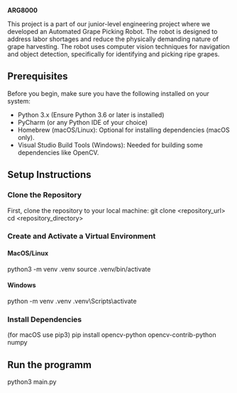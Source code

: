 **ARG8000**

This project is a part of our junior-level engineering project where we developed an Automated Grape Picking Robot.
The robot is designed to address labor shortages and reduce the physically demanding nature of grape harvesting. The robot uses computer vision techniques for navigation and object detection, specifically for identifying and picking ripe grapes.


## Prerequisites

Before you begin, make sure you have the following installed on your system:

- Python 3.x (Ensure Python 3.6 or later is installed)
- PyCharm (or any Python IDE of your choice)
- Homebrew (macOS/Linux): Optional for installing dependencies (macOS only).
- Visual Studio Build Tools (Windows): Needed for building some dependencies like OpenCV.


## Setup Instructions

### Clone the Repository

First, clone the repository to your local machine:
    git clone <repository_url>
    cd <repository_directory>

### Create and Activate a Virtual Environment
#### MacOS/Linux
python3 -m venv .venv
source .venv/bin/activate

#### Windows
python -m venv .venv
.venv\Scripts\activate

### Install Dependencies
(for macOS use pip3)
pip install opencv-python opencv-contrib-python numpy


## Run the programm
python3 main.py
